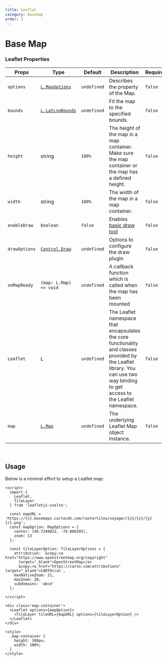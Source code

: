 ```yaml
---
title: Leaflet
category: Basemap
order: 3
---
```

<script>
  import MapUsage from '/src/common/sample/MapUsage.svelte';
</script>

# Base Map

### Leaflet Properties

<div class='doc-table-container'>

| Props | Type | Default | Description | Required |
| --- | --- | --- | --- | -- |
| `options` | [`L.MapOptions`](https://leafletjs.com/reference.html#map-option) | `undefined` | Describes the property of the Map. | `false` |
| `bounds` | [`L.LatLngBounds`](https://leafletjs.com/reference.html#latlngbounds) | `undefined` | Fit the map to the specified bounds. | `false` |
| `height` | string | `100%` | The height of the map in a map container. Make sure the map container or the map has a defined height. | `false` |
| `width` | string | `100%` | The width of the map in a map container. | `false` |
| `enableDraw` | `boolean` | `false` | Enables [basic draw tool](/docs/19-drawtool) | `false` |
| `drawOptions` | [`Control.Draw`](https://leaflet.github.io/Leaflet.draw/docs/leaflet-draw-latest.html#control-draw) | `undefined` | Options to configure the draw plugin | `false` |
| `onMapReady` | `(map: L.Map) => void` | `undefined` | A callback function which is called when the map has been mounted | `false` |
| `Leaflet` | L | `undefined` | The Leaflet namespace that encapsulates the core functionality and classes provided by the Leaflet library. You can use two way binding to get access to the Leaflet namespace. | `false` |
| `map` | [`L.Map`](https://leafletjs.com/reference.html#map) | `undefined` | The underlying Leaflet Map object instance. | `false` |


</div>

<br>

## Usage
Below is a minimal effort to setup a Leaflet map:

<div class='example'>

  <MapUsage/>

  ```Svelte
  <script>
    import {
      Leaflet,
      TileLayer
    } from 'leafletjs-svelte';
    
    const mapURL = 'https://{s}.basemaps.cartocdn.com/rastertiles/voyager/{z}/{x}/{y}{r}.png';
    const mapOption: MapOptions = {
      center: [40.7249822, -74.006205],
      zoom: 13
    };
    
    const tileLayerOption: TileLayerOptions = {
      attribution: `&copy;<a href="https://www.openstreetmap.org/copyright"
        target="_blank">OpenStreetMap</a>
        &copy;<a href="https://carto.com/attributions" target="_blank">CARTO</a>`,
      maxNativeZoom: 21,
      maxZoom: 20,
      subdomains: 'abcd'
    };

  </script>

  <div class='map-container'>
    <Leaflet options={mapOption}>
      <TileLayer tileURL={mapURL} options={tileLayerOption} />
    </Leaflet>
  </div>

  <style>
    .map-container {
      height: 300px;
      width: 100%;
    }
  </style>
  ```

</div>